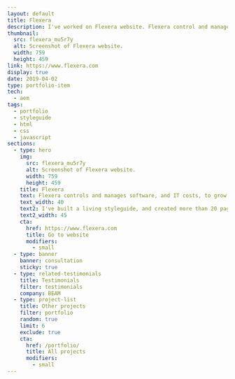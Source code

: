 ```yaml
---
layout: default
title: Flexera
description: I've worked on Flexera website. Flexera control and manage software and IT costs, to grow and protect your business.
thumbnail:
  src: flexera_mu5r7y
  alt: Screenshot of Flexera website.
  width: 759
  height: 459
link: https://www.flexera.com
display: true
date: 2019-04-02
type: portfolio-item
tech:
  - aem
tags:
  - portfolio
  - styleguide
  - html
  - css
  - javascript
sections:
  - type: hero
    img:
      src: flexera_mu5r7y
      alt: Screenshot of Flexera website.
      width: 759
      height: 459
    title: Flexera
    text: Flexera controls and manages software, and IT costs, to grow and protect your business.
    text_width: 40
    text2: I've built a living styleguide, and created more than 20 pages from designs using reusable styleguide components.
    text2_width: 45
    cta:
      href: https://www.flexera.com
      title: Go to website
      modifiers:
        - small
  - type: banner
    banner: consultation
    sticky: true
  - type: related-testimonials
    title: Testimonials
    filter: testimonials
    company: BEAM
  - type: project-list
    title: Other projects
    filter: portfolio
    random: true
    limit: 6
    exclude: true
    cta:
      href: /portfolio/
      title: All projects
      modifiers:
        - small
---
```

